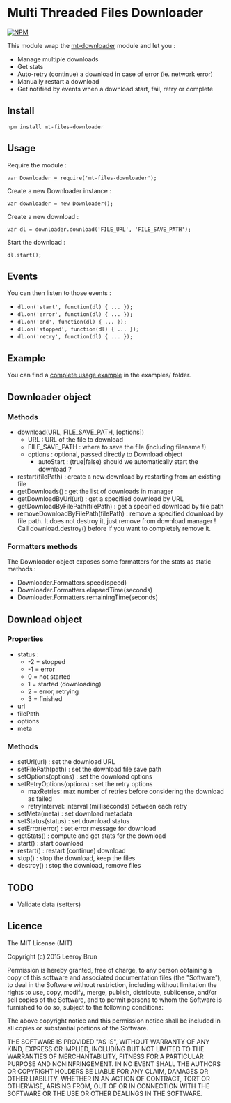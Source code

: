# Multi Threaded Files Downloader

[![NPM](https://nodei.co/npm/mt-files-downloader.png)](https://nodei.co/npm/mt-files-downloader/)

This module wrap the [mt-downloader](https://www.npmjs.com/package/mt-downloader) module and let you :

- Manage multiple downloads
- Get stats
- Auto-retry (continue) a download in case of error (ie. network error)
- Manually restart a download
- Get notified by events when a download start, fail, retry or complete

## Install

	npm install mt-files-downloader

## Usage

Require the module :

	var Downloader = require('mt-files-downloader');

Create a new Downloader instance :

	var downloader = new Downloader();

Create a new download :

	var dl = downloader.download('FILE_URL', 'FILE_SAVE_PATH');

Start the download :

	dl.start();

## Events

You can then listen to those events :

- `dl.on('start', function(dl) { ... });`
- `dl.on('error', function(dl) { ... });`
- `dl.on('end', function(dl) { ... });`
- `dl.on('stopped', function(dl) { ... });`
- `dl.on('retry', function(dl) { ... });`

## Example

You can find a [complete usage example](https://github.com/leeroybrun/node-mt-files-downloader/blob/master/examples/simple-download.js) in the examples/ folder.

## Downloader object

### Methods

- download(URL, FILE_SAVE_PATH, [options])
    - URL : URL of the file to download
    - FILE_SAVE_PATH : where to save the file (including filename !)
    - options : optional, passed directly to Download object
        - autoStart : (true|false) should we automatically start the download ?
- restart(filePath) : create a new download by restarting from an existing file
- getDownloads() : get the list of downloads in manager
- getDownloadByUrl(url) : get a specified download by URL
- getDownloadByFilePath(filePath) : get a specified download by file path
- removeDownloadByFilePath(filePath) : remove a specified download by file path. It does not destroy it, just remove from download manager ! Call download.destroy() before if you want to completely remove it.

### Formatters methods

The Downloader object exposes some formatters for the stats as static methods :

- Downloader.Formatters.speed(speed)
- Downloader.Formatters.elapsedTime(seconds)
- Downloader.Formatters.remainingTime(seconds)

## Download object

### Properties

- status : 
    - -2 = stopped
    - -1 = error
    - 0 = not started
    - 1 = started (downloading)
    - 2 = error, retrying
    - 3 = finished
- url
- filePath
- options
- meta

### Methods

- setUrl(url) : set the download URL
- setFilePath(path) : set the download file save path
- setOptions(options) : set the download options
- setRetryOptions(options) : set the retry options
    - maxRetries: max number of retries before considering the download as failed
    - retryInterval: interval (milliseconds) between each retry
- setMeta(meta) : set download metadata
- setStatus(status) : set download status
- setError(error) : set error message for download
- getStats() : compute and get stats for the download
- start() : start download
- restart() : restart (continue) download
- stop() : stop the download, keep the files
- destroy() : stop the download, remove files

## TODO

- Validate data (setters)

## Licence

The MIT License (MIT)

Copyright (c) 2015 Leeroy Brun

Permission is hereby granted, free of charge, to any person obtaining a copy
of this software and associated documentation files (the "Software"), to deal
in the Software without restriction, including without limitation the rights
to use, copy, modify, merge, publish, distribute, sublicense, and/or sell
copies of the Software, and to permit persons to whom the Software is
furnished to do so, subject to the following conditions:

The above copyright notice and this permission notice shall be included in all
copies or substantial portions of the Software.

THE SOFTWARE IS PROVIDED "AS IS", WITHOUT WARRANTY OF ANY KIND, EXPRESS OR
IMPLIED, INCLUDING BUT NOT LIMITED TO THE WARRANTIES OF MERCHANTABILITY,
FITNESS FOR A PARTICULAR PURPOSE AND NONINFRINGEMENT. IN NO EVENT SHALL THE
AUTHORS OR COPYRIGHT HOLDERS BE LIABLE FOR ANY CLAIM, DAMAGES OR OTHER
LIABILITY, WHETHER IN AN ACTION OF CONTRACT, TORT OR OTHERWISE, ARISING FROM,
OUT OF OR IN CONNECTION WITH THE SOFTWARE OR THE USE OR OTHER DEALINGS IN THE
SOFTWARE.

